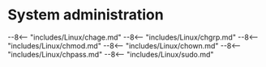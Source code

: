 # System administration

--8<-- "includes/Linux/chage.md"
--8<-- "includes/Linux/chgrp.md"
--8<-- "includes/Linux/chmod.md"
--8<-- "includes/Linux/chown.md"
--8<-- "includes/Linux/chpass.md"
--8<-- "includes/Linux/sudo.md"

